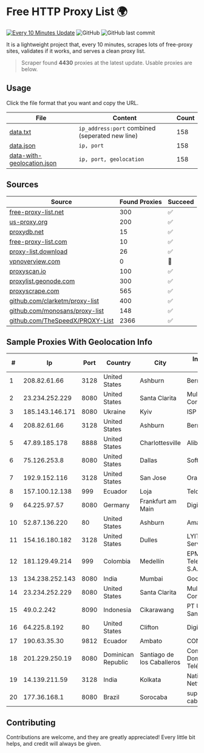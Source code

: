 
# Free HTTP Proxy List 🌍

[![Every 10 Minutes Update](https://github.com/mertguvencli/http-proxy-list/actions/workflows/main.yml/badge.svg?branch=main)](https://github.com/mertguvencli/http-proxy-list/actions/workflows/main.yml)
![GitHub](https://img.shields.io/github/license/mertguvencli/http-proxy-list)
![GitHub last commit](https://img.shields.io/github/last-commit/mertguvencli/http-proxy-list)

It is a lightweight project that, every 10 minutes, scrapes lots of free-proxy sites, validates if it works, and serves a clean proxy list.


> Scraper found **4430** proxies at the latest update. Usable proxies are below.

## Usage

Click the file format that you want and copy the URL.


|File|Content|Count|
|----|-------|-----|
|[data.txt](https://raw.githubusercontent.com/mertguvencli/http-proxy-list/main/proxy-list/data.txt)|`ip_address:port` combined (seperated new line)|158|
|[data.json](https://raw.githubusercontent.com/mertguvencli/http-proxy-list/main/proxy-list/data.json)|`ip, port`|158|
|[data-with-geolocation.json](https://raw.githubusercontent.com/mertguvencli/http-proxy-list/main/proxy-list/data-with-geolocation.json)|`ip, port, geolocation`|158|

## Sources

|Source|Found Proxies|Succeed|
|------|-------------|-------|
|[free-proxy-list.net](https://free-proxy-list.net)|300|✅|
|[us-proxy.org](https://www.us-proxy.org)|200|✅|
|[proxydb.net](http://proxydb.net)|15|✅|
|[free-proxy-list.com](https://free-proxy-list.com/?page=&port=&type%5B%5D=http&type%5B%5D=https&up_time=0&search=Search)|10|✅|
|[proxy-list.download](https://www.proxy-list.download/HTTP)|26|✅|
|[vpnoverview.com](https://vpnoverview.com/privacy/anonymous-browsing/free-proxy-servers)|0|🚫|
|[proxyscan.io](https://www.proxyscan.io)|100|✅|
|[proxylist.geonode.com](https://proxylist.geonode.com/api/proxy-list?limit=300&page=1&sort_by=lastChecked&sort_type=desc&protocols=http,https)|300|✅|
|[proxyscrape.com](https://api.proxyscrape.com/v2/?request=displayproxies&protocol=http&timeout=10000&country=all&ssl=all&anonymity=all)|565|✅|
|[github.com/clarketm/proxy-list](https://raw.githubusercontent.com/clarketm/proxy-list/master/proxy-list-raw.txt)|400|✅|
|[github.com/monosans/proxy-list](https://raw.githubusercontent.com/monosans/proxy-list/main/proxies/http.txt)|148|✅|
|[github.com/TheSpeedX/PROXY-List](https://raw.githubusercontent.com/TheSpeedX/PROXY-List/master/http.txt)|2366|✅|


## Sample Proxies With Geolocation Info

|#|Ip|Port|Country|City|Internet Service Provider|
|-|--|----|-------|----|-------------------------|
|1|208.82.61.66|3128|United States|Ashburn|Bernardi Sounds|
|2|23.234.252.229|8080|United States|Santa Clarita|Multacom Corporation|
|3|185.143.146.171|8080|Ukraine|Kyiv|ISP UTELS|
|4|208.82.61.66|3128|United States|Ashburn|Bernardi Sounds|
|5|47.89.185.178|8888|United States|Charlottesville|Alibaba.com LLC|
|6|75.126.253.8|8080|United States|Dallas|SoftLayer|
|7|192.9.152.116|3128|United States|San Jose|Oracle Corporation|
|8|157.100.12.138|999|Ecuador|Loja|Telconet S.A|
|9|64.225.97.57|8080|Germany|Frankfurt am Main|DigitalOcean, LLC|
|10|52.87.136.220|80|United States|Ashburn|Amazon.com, Inc.|
|11|154.16.180.182|3128|United States|Dulles|LYIT Internet Services|
|12|181.129.49.214|999|Colombia|Medellín|EPM Telecomunicaciones S.A. E.S.P.|
|13|134.238.252.143|8080|India|Mumbai|Google LLC|
|14|23.234.252.229|8080|United States|Santa Clarita|Multacom Corporation|
|15|49.0.2.242|8090|Indonesia|Cikarawang|PT Usaha Adi Sanggoro|
|16|64.225.8.192|80|United States|Clifton|DigitalOcean, LLC|
|17|190.63.35.30|9812|Ecuador|Ambato|CONECEL|
|18|201.229.250.19|8080|Dominican Republic|Santiago de los Caballeros|Compañía Dominicana de Teléfonos S. A.|
|19|14.139.211.59|3128|India|Kolkata|National Knowledge Network|
|20|177.36.168.1|8080|Brazil|Sorocaba|super midia tv a cabo ltda|



## Contributing

Contributions are welcome, and they are greatly appreciated! Every
little bit helps, and credit will always be given.


